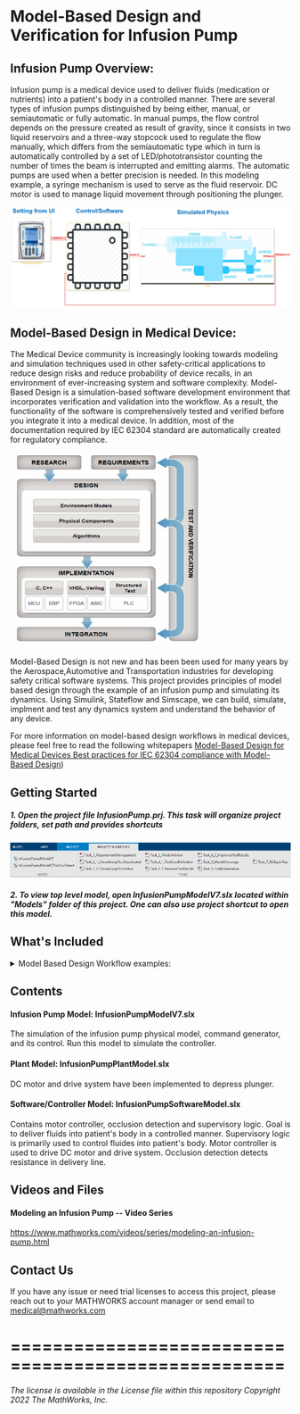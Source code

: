 # Model-Based Design and Verification for Infusion Pump

## Infusion Pump Overview:


Infusion pump is a medical device used to deliver fluids (medication or nutrients) into a patient's body in a controlled manner.
There are several types of infusion pumps distinguished by being either, manual, or semiautomatic or fully automatic. 
In manual pumps, the flow control depends on the pressure created as result of gravity, since it consists in two liquid reservoirs and a three-way stopcock used to regulate the flow manually, which differs from the semiautomatic type which in turn is automatically controlled by a set of LED/phototransistor counting the number of times the beam is interrupted and emitting alarms. 
The automatic pumps are used when a better precision is needed. In this modeling example, a syringe mechanism is used to serve as the fluid reservoir. DC motor is used to manage liquid movement through positioning the plunger. 

![Top Level Model](Image/top_level.jpg)

## Model-Based Design in Medical Device:


The Medical Device community is increasingly looking towards modeling and simulation techniques used in other safety-critical applications to reduce design risks and reduce probability of device recalls, in an environment of ever-increasing system and software complexity. 
Model-Based Design is a simulation-based software development environment that incorporates verification and validation into the workflow. As a result, the functionality of the software is comprehensively tested and verified before you integrate it into a medical device. In addition, most of the documentation required by IEC 62304 standard are automatically created for regulatory compliance.

<img src="./Image/MBD_Workflow.gif" width=350 height=350>

Model-Based Design is not new and has been been used for many years by the Aerospace,Automotive and Transportation industries for developing safety critical software systems. This project provides principles of model based design through the example of an infusion pump and simulating its dynamics. Using Simulink, Stateflow and Simscape, we can build, simulate, implment and test any dynamics system and understand the behavior of any device. 

For more information on model-based design workflows in medical devices, please feel free to read the following whitepapers
[Model-Based Design for Medical Devices ](https://www.mathworks.com/content/dam/mathworks/white-paper/gated/model-based-design-medical-devices-white-paper.pdf)
[Best practices for IEC 62304 compliance with Model-Based Design](https://www.mathworks.com/content/dam/mathworks/white-paper/using-mbd-iec-62304-compliant-software-dev-process-whitepaper.pdf))


## Getting Started


##### 1. Open the project file InfusionPump.prj. This task will organize project folders, set path and provides shortcuts

![](Image/Project_Shortcut.gif)

##### 2. To view top level model, open InfusionPumpModelV7.slx located within "Models" folder of this project. One can also use project shortcut to open this model.

## What's Included

<details>


This project covers many short examples of critical model based design workflow. As, you can see from figure below, except realtime simulation/testing and cerrtification, we have provided all other examples. Please follow scripts below to execute each segment of the workflow.

<img src="Image/MBD_adoption.gif" width=750 height=500>

**[i] Requirement Management:** Click on 'Task_1_RequirementManagement' from project shortcut. This task will open original system level requirmenet document (Syringe Infusion Pump Delivery Logic Requirement.docx), model with requirements are tied to it and final report genereted which shows traceability between requirement and models
    
**[ii] Algorithm Design:** Open a high level infusion pump model which contains plant and controller models by clicking on 'Task_2_1_ClosedLoopOccDeactivated' or 'Task_2_2_ClosedLoopOccActive'. Simulink, Stateflow and Simscape products are used to build this model.
    
**[iii] Modeling Standards:** The MathWorks 'Model Advisor' assists the developer in reporting violations of block settings, model configurations, or modeling styles (readability) that do not comply with such guidelines. 'Task_3_ModelAdvisor' opens model advisor toolbox for infusion pump top level model. User can select/deselect checks
    
**[iv] Simulink Test:** Tasks_4_1, Tasks_4_2 and Tasks_4_3 are related to simulink test. Unit test, baseline test and report generations examples are covered in these three tasks.
    
**[v] Simulink Coverage:** 'Task_5_ModelCoverage' initiate simulink design verifier and shows workflow to automatically generate extended test cases to make sure design has been completely tested with 100% coverage. 
    
**[vi] Code Generation:** 'Task_6_CodeGeneration' generates code for Infusion pump software model which includes supervisory logic, occlusion detection and motor controller.
    
**[vii] SIL/PIL Testing:** 'Task_7_SILEquivTest' test numerically equivalency between motor controller model and generated code.

**[viii] Parameter Sweep & Parallel Processing:** 'Task_8_ParameterSweep' save the results for the occlusion detection test with various critical parameter variation. This script implemented to run this parameter sweep using parallel processing (through local workers) to expedite test data generation process. 

<summary> Model Based Design Workflow examples: </summary></details>

## Contents


#### Infusion Pump Model: InfusionPumpModelV7.slx

The simulation of the infusion pump physical model, command generator, and its control. Run this model to simulate the controller. 

#### Plant Model: InfusionPumpPlantModel.slx

DC motor and drive system have been implemented to depress plunger. 

#### Software/Controller Model: InfusionPumpSoftwareModel.slx

Contains motor controller, occlusion detection and supervisory logic. Goal is to deliver fluids into patient's body in a controlled manner. Supervisory logic is primarily used to control fluides into patient's body. Motor controller is used to drive DC motor and drive system. Occlusion detection detects resistance in delivery line.



## Videos and Files


#### Modeling an Infusion Pump -- Video Series
https://www.mathworks.com/videos/series/modeling-an-infusion-pump.html


## Contact Us


If you have any issue or need trial licenses to access this project, please reach out to your MATHWORKS account manager or send email to medical@mathworks.com


====================================================
====================================================

_The license is available in the License file within this repository_
_Copyright 2022 The MathWorks, Inc._

